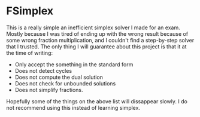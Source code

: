 # FSimplex

This is a really simple an inefficient simplex solver I made for an exam. 
Mostly because I was tired of ending up with the wrong result because of some wrong fraction multiplication,
and I couldn't find a step-by-step solver that I trusted.
The only thing I will guarantee about this project is that it at the time of writing:
* Only accept the something in the standard form
* Does not detect cycles
* Does not compute the dual solution
* Does not check for unbounded solutions
* Does not simplify fractions.

Hopefully some of the things on the above list will dissappear slowly.
I do not recommend using this instead of learning simplex.
